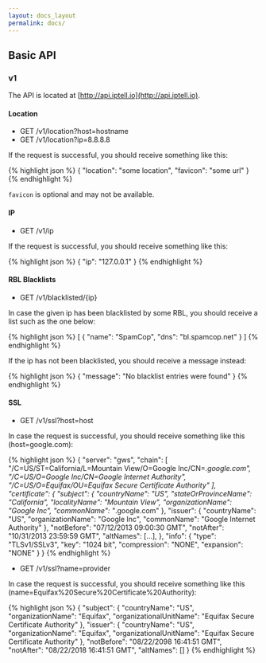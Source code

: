 ```yaml
---
layout: docs_layout
permalink: docs/
---
```


## Basic API

### v1

The API is located at [http://api.iptell.io](http://api.iptell.io).

#### Location

* GET /v1/location?host=hostname
* GET /v1/location?ip=8.8.8.8

If the request is successful, you should receive something like this:

{% highlight json %}
{
  "location": "some location",
  "favicon": "some url"
}
{% endhighlight %}

`favicon` is optional and may not be available.

#### IP

* GET /v1/ip

If the request is successful, you should receive something like this:

{% highlight json %}
{
  "ip": "127.0.0.1"
}
{% endhighlight %}

#### RBL Blacklists

* GET /v1/blacklisted/{ip}

In case the given ip has been blacklisted by some RBL, you should receive a list such as the one below:

{% highlight json %}
[
  {
    "name": "SpamCop",
    "dns": "bl.spamcop.net"
  }
]
{% endhighlight %}

If the ip has not been blacklisted, you should receive a message instead:

{% highlight json %}
{
  "message": "No blacklist entries were found"
}
{% endhighlight %}

#### SSL

* GET /v1/ssl?host=host

In case the request is successful, you should receive something like this (host=google.com):

{% highlight json %}
{
  "server": "gws",
  "chain": [
    "/C=US/ST=California/L=Mountain View/O=Google Inc/CN=*.google.com",
    "/C=US/O=Google Inc/CN=Google Internet Authority",
    "/C=US/O=Equifax/OU=Equifax Secure Certificate Authority"
  ],
  "certificate": {
    "subject": {
      "countryName": "US",
      "stateOrProvinceName": "California",
      "localityName": "Mountain View",
      "organizationName": "Google Inc",
      "commonName": "*.google.com"
    },
    "issuer": {
      "countryName": "US",
      "organizationName": "Google Inc",
      "commonName": "Google Internet Authority"
    },
    "notBefore": "07/12/2013 09:00:30 GMT",
    "notAfter": "10/31/2013 23:59:59 GMT",
    "altNames": [...],
  },
  "info": {
    "type": "TLSv1/SSLv3",
    "key": "1024 bit",
    "compression": "NONE",
    "expansion": "NONE"
  }
}
{% endhighlight %}

* GET /v1/ssl?name=provider

In case the request is successful, you should receive something like this (name=Equifax%20Secure%20Certificate%20Authority):

{% highlight json %}
{
  "subject": {
    "countryName": "US",
    "organizationName": "Equifax",
    "organizationalUnitName": "Equifax Secure Certificate Authority"
  },
  "issuer": {
    "countryName": "US",
    "organizationName": "Equifax",
    "organizationalUnitName": "Equifax Secure Certificate Authority"
  },
  "notBefore": "08/22/2098 16:41:51 GMT",
  "notAfter": "08/22/2018 16:41:51 GMT",
  "altNames": []
}
{% endhighlight %}
